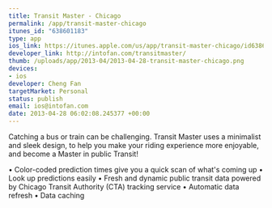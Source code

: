 ```yaml
--- 
title: Transit Master - Chicago
permalink: /app/transit-master-chicago
itunes_id: "638601183"
type: app
ios_link: https://itunes.apple.com/us/app/transit-master-chicago/id638601183?ls=1%26mt=8
developer_link: http://intofan.com/transitmaster/
thumb: /uploads/app/2013-04/2013-04-28-transit-master-chicago.png
devices: 
- ios
developer: Cheng Fan
targetMarket: Personal
status: publish
email: ios@intofan.com
date: 2013-04-28 06:02:08.245377 +00:00
---
```


Catching a bus or train can be challenging. Transit Master uses a minimalist and sleek design, to help you make your riding experience more enjoyable, and become a Master in public Transit! 

• Color-coded prediction times give you a quick scan of what's coming up
• Look up predictions easily
• Fresh and dynamic public transit data powered by Chicago Transit Authority (CTA) tracking service 
• Automatic data refresh 
• Data caching
